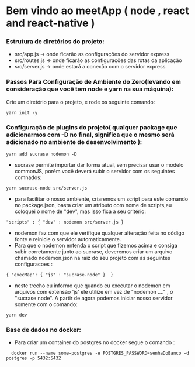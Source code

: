 # Bem vindo ao meetApp ( node , react and react-native ) 


### Estrutura de diretórios do projeto: 
  - src/app.js -> onde ficarão as configurações do servidor express
  - src/routes.js -> onde ficarão as configurações das rotas da aplicação 
  - src/server.js -> onde estará a conexão com o servidor express
  
### Passos Para Configuração de Ambiente do Zero(levando em consideração que você tem node e yarn na sua máquina): 
  
  Crie um diretório para o projeto, e rode os seguinte comando:
  
    yarn init -y

### Configuração de plugins do projeto( qualquer package que adicionarmos com -D no final, significa que o mesmo será adicionado no ambiente de desenvolvimento ): 

    yarn add sucrase nodemon -D 

  - sucrase permite importar dar forma atual, sem precisar usar o modelo commonJS, porém você deverá subir o servidor com os seguintes comnados: 
    
   ```
   yarn sucrase-node src/server.js
   ```   
   
  - para  facilitar o nosso ambiente, criaremos um script para este comando no package.json, basta criar um atributo com nome de scripts,eu coloquei o nome de "dev", mas isso fica a seu critério:
  
   ```
   "scripts" : { "dev" : nodemon src/server.js } 
   ```     
    
  - nodemon faz com que ele verifique qualquer alteração feita no código fonte e reinicie o servidor automaticamente.
  - Para que o nodemon entenda o script que fizemos acima e consiga subir corretamente junto ao sucrase, deveremos criar um arquivo chamado nodemon.json na raiz do seu projeto com as seguintes configuracoes : 
    
  ```
  { "execMap": { "js" : "sucrase-node" }  }
   ``` 
   - neste trecho eu informo que quando eu executar o nodemon em arquivos com extensão 'js' ele utilize em vez de "nodemon ...." , o "sucrase node". A partir de agora podemos iniciar nosso servidor somente com o comando:
   
   ```
   yarn dev
   ```

  ### Base de dados no docker: 
  
  - Para criar um container do postgres no docker segue o comando : 
  
  ```
    docker run --name some-postgres -e POSTGRES_PASSWORD=senhaDoBanco -d postgres -p 5432:5432
  ```
  
